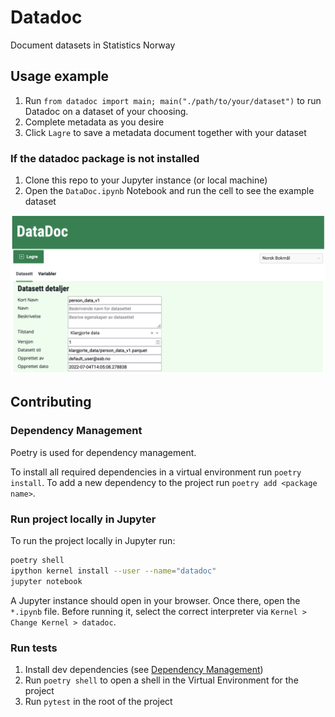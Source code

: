 # Datadoc

Document datasets in Statistics Norway

## Usage example

1. Run `from datadoc import main; main("./path/to/your/dataset")` to run Datadoc on a dataset of your choosing.
1. Complete metadata as you desire
1. Click `Lagre` to save a metadata document together with your dataset

### If the datadoc package is not installed

1. Clone this repo to your Jupyter instance (or local machine)
1. Open the `DataDoc.ipynb` Notebook and run the cell to see the example dataset

![DataDoc](./doc/datadoc.png)

## Contributing

### Dependency Management

Poetry is used for dependency management.

To install all required dependencies in a virtual environment run `poetry install`. To add a new dependency to the project run `poetry add <package name>`.

### Run project locally in Jupyter

To run the project locally in Jupyter run:

```bash
poetry shell
ipython kernel install --user --name="datadoc"
jupyter notebook
```

A Jupyter instance should open in your browser. Once there, open the `*.ipynb` file. Before running it, select the correct interpreter via `Kernel > Change Kernel > datadoc`.

### Run tests

1. Install dev dependencies (see [Dependency Management](#dependency-management))
1. Run `poetry shell` to open a shell in the Virtual Environment for the project
1. Run `pytest` in the root of the project
